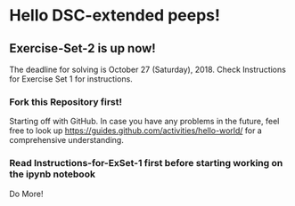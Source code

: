 # Hello DSC-extended peeps!

## Exercise-Set-2 is up now!

The deadline for solving is October 27 (Saturday), 2018.
Check Instructions for Exercise Set 1 for instructions.

### Fork this Repository first!

Starting off with GitHub.
In case you have any problems in the future, feel free to look up https://guides.github.com/activities/hello-world/
for a comprehensive understanding.

### Read Instructions-for-ExSet-1 first before starting working on the ipynb notebook

Do More!
